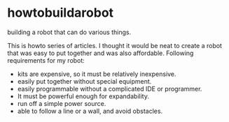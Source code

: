 # howtobuildarobot
 building a robot that can do various things.
 
This is howto series of articles.
I thought it would be neat to create a robot that was easy to put together and was also affordable. Following requirements for my robot:

* kits are expensive, so it must be relatively inexpensive.
* easily put together without special equipment.
* easily programmable without a complicated IDE or programmer.
* It must be powerful enough for expandability.
* run off a simple power source.
* able to follow a line or a wall, and avoid obstacles.


